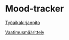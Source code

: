 # Mood-tracker

[Työaikakirjanpito](https://github.com/liisaket/ot-harjoitustyo/blob/master/dokumentaatio/tuntikirjanpito.md)

[Vaatimusmäärittely](https://github.com/liisaket/ot-harjoitustyo/blob/master/dokumentaatio/vaatimusmaarittely.md)
